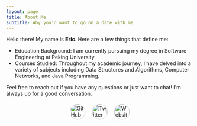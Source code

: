 ```yaml
---
layout: page
title: About Me
subtitle: Why you'd want to go on a date with me
---
```


Hello there! My name is **Eric**. Here are a few things that define me:

- Education Background: I am currently pursuing my degree in Software Engineering at Peking University.
- Courses Studied: Throughout my academic journey, I have delved into a variety of subjects including Data Structures and Algorithms, Computer Networks, and Java Programming.


Feel free to reach out if you have any questions or just want to chat! I'm always up for a good conversation.

<div class="social-icons">
  <a class="social-icon" href="https://github.com/MoonshotAI" target="_blank"><img src="/assets/img/github-icon.png" alt="GitHub"/></a>
  <a class="social-icon" href="https://twitter.com/@MoonshotAI" target="_blank"><img src="/assets/img/twitter-icon.png" alt="Twitter"/></a>
  <a class="social-icon" href="https://kimi.moonshot.cn" target="_blank"><img src="/assets/img/website-icon.png" alt="Website"/></a>
</div>

<style>
.social-icons {
  display: flex;
  justify-content: center;
  margin-top: 20px;
}

.social-icon {
  margin: 0 10px;
  width: 40px;
  height: 40px;
  transition: transform 0.3s ease;
}

.social-icon:hover {
  transform: scale(1.2);
}

.social-icon img {
  width: 100%;
  height: auto;
  border-radius: 50%;
  border: 1px solid #ccc;
}
</style>
